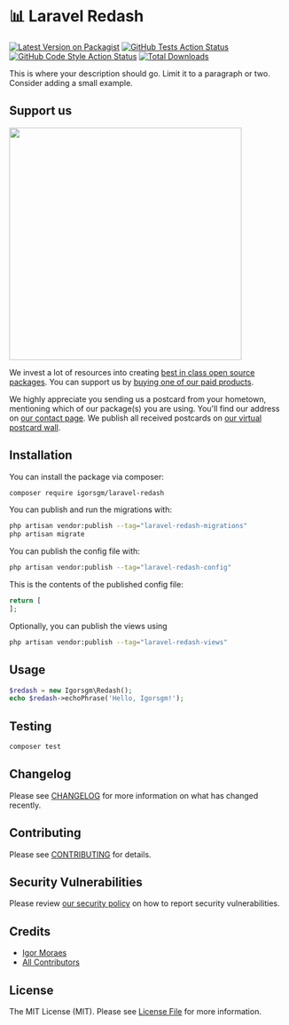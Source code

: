 # 📊 Laravel Redash

[![Latest Version on Packagist](https://img.shields.io/packagist/v/igorsgm/laravel-redash.svg?style=flat-square)](https://packagist.org/packages/igorsgm/laravel-redash)
[![GitHub Tests Action Status](https://img.shields.io/github/actions/workflow/status/igorsgm/laravel-redash/run-tests.yml?branch=main&label=tests&style=flat-square)](https://github.com/igorsgm/laravel-redash/actions?query=workflow%3Arun-tests+branch%3Amain)
[![GitHub Code Style Action Status](https://img.shields.io/github/actions/workflow/status/igorsgm/laravel-redash/fix-php-code-style-issues.yml?branch=main&label=code%20style&style=flat-square)](https://github.com/igorsgm/laravel-redash/actions?query=workflow%3A"Fix+PHP+code+style+issues"+branch%3Amain)
[![Total Downloads](https://img.shields.io/packagist/dt/igorsgm/laravel-redash.svg?style=flat-square)](https://packagist.org/packages/igorsgm/laravel-redash)

This is where your description should go. Limit it to a paragraph or two. Consider adding a small example.

## Support us

[<img src="https://github-ads.s3.eu-central-1.amazonaws.com/laravel-redash.jpg?t=1" width="419px" />](https://spatie.be/github-ad-click/laravel-redash)

We invest a lot of resources into creating [best in class open source packages](https://spatie.be/open-source). You can support us by [buying one of our paid products](https://spatie.be/open-source/support-us).

We highly appreciate you sending us a postcard from your hometown, mentioning which of our package(s) you are using. You'll find our address on [our contact page](https://spatie.be/about-us). We publish all received postcards on [our virtual postcard wall](https://spatie.be/open-source/postcards).

## Installation

You can install the package via composer:

```bash
composer require igorsgm/laravel-redash
```

You can publish and run the migrations with:

```bash
php artisan vendor:publish --tag="laravel-redash-migrations"
php artisan migrate
```

You can publish the config file with:

```bash
php artisan vendor:publish --tag="laravel-redash-config"
```

This is the contents of the published config file:

```php
return [
];
```

Optionally, you can publish the views using

```bash
php artisan vendor:publish --tag="laravel-redash-views"
```

## Usage

```php
$redash = new Igorsgm\Redash();
echo $redash->echoPhrase('Hello, Igorsgm!');
```

## Testing

```bash
composer test
```

## Changelog

Please see [CHANGELOG](CHANGELOG.md) for more information on what has changed recently.

## Contributing

Please see [CONTRIBUTING](CONTRIBUTING.md) for details.

## Security Vulnerabilities

Please review [our security policy](../../security/policy) on how to report security vulnerabilities.

## Credits

- [Igor Moraes](https://github.com/igorsgm)
- [All Contributors](../../contributors)

## License

The MIT License (MIT). Please see [License File](LICENSE.md) for more information.
